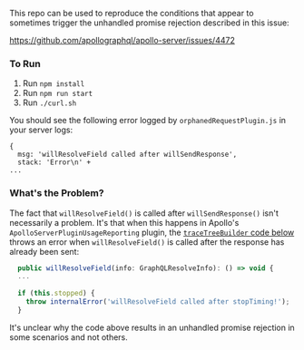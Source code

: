 This repo can be used to reproduce the conditions that appear to sometimes trigger the unhandled promise rejection described in this issue:

https://github.com/apollographql/apollo-server/issues/4472

### To Run

1. Run `npm install`
2. Run `npm run start`
3. Run `./curl.sh`

You should see the following error logged by `orphanedRequestPlugin.js` in your server logs:

```
{
  msg: 'willResolveField called after willSendResponse',
  stack: 'Error\n' +
...
```

### What's the Problem?

The fact that `willResolveField()` is called after `willSendResponse()` isn't necessarily a problem.
It's that when this happens in Apollo's `ApolloServerPluginUsageReporting` plugin, the [`traceTreeBuilder` code below](https://github.com/apollographql/apollo-server/blob/main/packages/apollo-server-core/src/plugin/traceTreeBuilder.ts#L70-L72) throws an error when `willResolveField()` is called after the response has already been sent:


```javascript
  public willResolveField(info: GraphQLResolveInfo): () => void {
  ...
    
  if (this.stopped) {
    throw internalError('willResolveField called after stopTiming!');
  }
```

It's unclear why the code above results in an unhandled promise rejection in some scenarios and not others.
